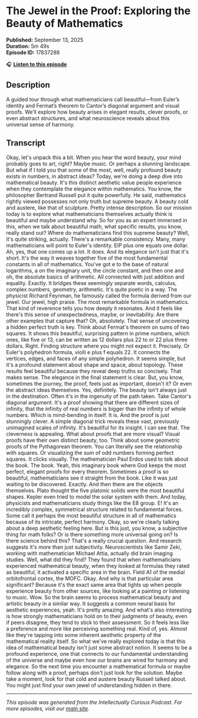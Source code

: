 # The Jewel in the Proof: Exploring the Beauty of Mathematics

**Published:** September 13, 2025  
**Duration:** 5m 49s  
**Episode ID:** 17837288

🎧 **[Listen to this episode](https://intellectuallycurious.buzzsprout.com/2529712/episodes/17837288-the-jewel-in-the-proof-exploring-the-beauty-of-mathematics)**

## Description

A guided tour through what mathematicians call beautiful—from Euler’s identity and Fermat’s theorem to Cantor’s diagonal argument and visual proofs. We’ll explore how beauty arises in elegant results, clever proofs, or even abstract structures, and what neuroscience reveals about this universal sense of harmony.

## Transcript

Okay, let's unpack this a bit. When you hear the word beauty, your mind probably goes to art, right? Maybe music. Or perhaps a stunning landscape. But what if I told you that some of the most, well, really profound beauty exists in numbers, in abstract ideas? Today, we're doing a deep dive into mathematical beauty. It's this distinct aesthetic value people experience when they contemplate the elegance within mathematics. You know, the philosopher Bertrand Russell put it quite powerfully. He said, mathematics rightly viewed possesses not only truth but supreme beauty. A beauty cold and austere, like that of sculpture. Pretty intense description. So our mission today is to explore what mathematicians themselves actually think is beautiful and maybe understand why. So for you as an expert immersed in this, when we talk about beautiful math, what specific results, you know, really stand out? Where do mathematicians find this supreme beauty? Well, it's quite striking, actually. There's a remarkable consistency. Many, many mathematicians will point to Euler's identity. EIP plus one equals one dollar. Ah, yes, that one comes up a lot. It does. And its elegance isn't just that it's short. It's the way it weaves together five of the most fundamental constants in all of mathematics. You've got e to the base of natural logarithms, a on the imaginary unit, the circle constant, and then one and oh, the absolute basics of arithmetic. All connected with just addition and equality. Exactly. It bridges these seemingly separate words, calculus, complex numbers, geometry, arithmetic. It's quite poetic in a way. The physicist Richard Feynman, he famously called the formula derived from our jewel. Our jewel, high praise. The most remarkable formula in mathematics. That kind of reverence tells you how deeply it resonates. And it feels like there's this sense of unexpectedness, maybe, or inevitability. Are there other examples that capture that? Oh, absolutely. That sense of uncovering a hidden perfect truth is key. Think about Fermat's theorem on sums of two squares. It shows this beautiful, surprising pattern in prime numbers, which ones, like five or 13, can be written as 12 dollars plus 22 to or 22 plus three dollars. Right. Finding structure where you might not expect it. Precisely. Or Euler's polyhedron formula, violli e plus f equals 22. It connects the vertices, edges, and faces of any simple polyhedron. It seems simple, but it's a profound statement about shape and space, about topology. These results feel beautiful because they reveal deep truths so concisely. That makes sense. The elegance in the final statement is clear. But, you know, sometimes the journey, the proof, feels just as important, doesn't it? Or even the abstract ideas themselves. Yes, definitely. The beauty isn't always just in the destination. Often it's in the ingenuity of the path taken. Take Cantor's diagonal argument. It's a proof showing that there are different sizes of infinity, that the infinity of real numbers is bigger than the infinity of whole numbers. Which is mind-bending in itself. It is. And the proof is just stunningly clever. A simple diagonal trick reveals these vast, previously unimagined scales of infinity. It's beautiful for its insight. I can see that. The cleverness is appealing. What about proofs that are more visual? Visual proofs have their own distinct beauty, too. Think about some geometric proofs of the Pythagorean theorem. You can literally see the relationship with squares. Or visualizing the sum of odd numbers forming perfect squares. It clicks visually. The mathematician Paul Erdos used to talk about the book. The book. Yeah, this imaginary book where God keeps the most perfect, elegant proofs for every theorem. Sometimes a proof is so beautiful, mathematicians see it straight from the book. Like it was just waiting to be discovered. Exactly. And then there are the objects themselves. Plato thought the five platonic solids were the most beautiful shapes. Kepler even tried to model the solar system with them. And today, physicists and mathematicians study things like the E8 group. E! It's an incredibly complex, symmetrical structure related to fundamental forces. Some call it perhaps the most beautiful structure in all of mathematics because of its intricate, perfect harmony. Okay, so we're clearly talking about a deep aesthetic feeling here. But is this just, you know, a subjective thing for math folks? Or is there something more universal going on? Is there science behind this? That's a really crucial question. And research suggests it's more than just subjectivity. Neuroscientists like Samir Zeki, working with mathematician Michael Attia, actually did brain imaging studies. Well, what did they find? They found that when mathematicians experienced mathematical beauty, when they looked at formulas they rated as beautiful, it activated a specific area in the brain. Field A1 of the medial orbitofrontal cortex, the MOFC. Okay. And why is that particular area significant? Because it's the exact same area that lights up when people experience beauty from other sources, like looking at a painting or listening to music. Wow. So the brain seems to process mathematical beauty and artistic beauty in a similar way. It suggests a common neural basis for aesthetic experiences, yeah. It's pretty amazing. And what's also interesting is how strongly mathematicians hold on to their judgments of beauty, even if peers disagree, they tend to stick to their assessment. So it feels less like a preference and more like perceiving something real. Kind of, yes. Almost like they're tapping into some inherent aesthetic property of the mathematical reality itself. So what we've really explored today is that this idea of mathematical beauty isn't just some abstract notion. It seems to be a profound experience, one that connects to our fundamental understanding of the universe and maybe even how our brains are wired for harmony and elegance. So the next time you encounter a mathematical formula or maybe follow along with a proof, perhaps don't just look for the solution. Maybe take a moment, look for that cold and austere beauty Russell talked about. You might just find your own jewel of understanding hidden in there.

---
*This episode was generated from the Intellectually Curious Podcast. For more episodes, visit our [main site](https://intellectuallycurious.buzzsprout.com).*
